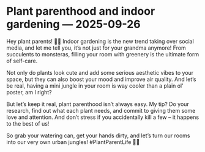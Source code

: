 # Plant parenthood and indoor gardening — 2025-09-26

Hey plant parents! 🌿🌸 Indoor gardening is the new trend taking over social media, and let me tell you, it’s not just for your grandma anymore! From succulents to monsteras, filling your room with greenery is the ultimate form of self-care. 

Not only do plants look cute and add some serious aesthetic vibes to your space, but they can also boost your mood and improve air quality. And let’s be real, having a mini jungle in your room is way cooler than a plain ol’ poster, am I right?

But let’s keep it real, plant parenthood isn’t always easy. My tip? Do your research, find out what each plant needs, and commit to giving them some love and attention. And don’t stress if you accidentally kill a few – it happens to the best of us!

So grab your watering can, get your hands dirty, and let’s turn our rooms into our very own urban jungles! #PlantParentLife 🌿✨